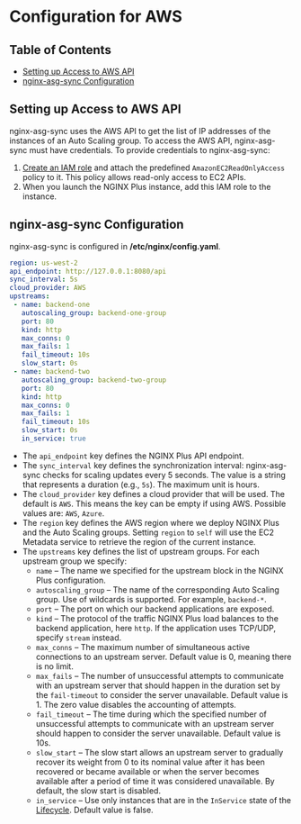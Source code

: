 # Configuration for AWS

<!-- START doctoc generated TOC please keep comment here to allow auto update -->
<!-- DON'T EDIT THIS SECTION, INSTEAD RE-RUN doctoc TO UPDATE -->
## Table of Contents

- [Setting up Access to AWS API](#setting-up-access-to-aws-api)
- [nginx-asg-sync Configuration](#nginx-asg-sync-configuration)

<!-- END doctoc generated TOC please keep comment here to allow auto update -->

## Setting up Access to AWS API

nginx-asg-sync uses the AWS API to get the list of IP addresses of the instances of an Auto Scaling group. To access the
AWS API, nginx-asg-sync must have credentials. To provide credentials to nginx-asg-sync:

1. [Create an IAM role](http://docs.aws.amazon.com/AWSEC2/latest/UserGuide/iam-roles-for-amazon-ec2.html) and attach the
   predefined `AmazonEC2ReadOnlyAccess` policy to it. This policy allows read-only access to EC2 APIs.
2. When you launch the NGINX Plus instance, add this IAM role to the instance.

## nginx-asg-sync Configuration

nginx-asg-sync is configured in **/etc/nginx/config.yaml**.

```yaml
region: us-west-2
api_endpoint: http://127.0.0.1:8080/api
sync_interval: 5s
cloud_provider: AWS
upstreams:
 - name: backend-one
   autoscaling_group: backend-one-group
   port: 80
   kind: http
   max_conns: 0
   max_fails: 1
   fail_timeout: 10s
   slow_start: 0s
 - name: backend-two
   autoscaling_group: backend-two-group
   port: 80
   kind: http
   max_conns: 0
   max_fails: 1
   fail_timeout: 10s
   slow_start: 0s
   in_service: true
```

- The `api_endpoint` key defines the NGINX Plus API endpoint.
- The `sync_interval` key defines the synchronization interval: nginx-asg-sync checks for scaling updates
  every 5 seconds. The value is a string that represents a duration (e.g., `5s`). The maximum unit is hours.
- The `cloud_provider` key defines a cloud provider that will be used. The default is `AWS`. This means the key can be
  empty if using AWS. Possible values are: `AWS`, `Azure`.
- The `region` key defines the AWS region where we deploy NGINX Plus and the Auto Scaling groups. Setting `region` to
  `self` will use the EC2 Metadata service to retrieve the region of the current instance.
- The `upstreams` key defines the list of upstream groups. For each upstream group we specify:
  - `name` – The name we specified for the upstream block in the NGINX Plus configuration.
  - `autoscaling_group` – The name of the corresponding Auto Scaling group. Use of wildcards is supported. For example,
    `backend-*`.
  - `port` – The port on which our backend applications are exposed.
  - `kind` – The protocol of the traffic NGINX Plus load balances to the backend application, here `http`. If the
    application uses TCP/UDP, specify `stream` instead.
  - `max_conns` – The maximum number of simultaneous active connections to an upstream server. Default value is 0,
    meaning there is no limit.
  - `max_fails` – The number of unsuccessful attempts to communicate with an upstream server that should happen in the
    duration set by the `fail-timeout` to consider the server unavailable. Default value is 1. The zero value disables
    the accounting of attempts.
  - `fail_timeout` – The time during which the specified number of unsuccessful attempts to communicate with an upstream
    server should happen to consider the server unavailable. Default value is 10s.
  - `slow_start` – The slow start allows an upstream server to gradually recover its weight from 0 to its nominal value
    after it has been recovered or became available or when the server becomes available after a period of time it was
    considered unavailable. By default, the slow start is disabled.
  - `in_service` – Use only instances that are in the `InService` state of the
    [Lifecycle](https://docs.aws.amazon.com/autoscaling/ec2/userguide/AutoScalingGroupLifecycle.html). Default value is
    false.
